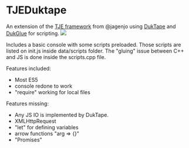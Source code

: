 # TJEDuktape
An extension of the [TJE framework](https://github.com/jagenjo/TJE_Framework) from @jagenjo using [DukTape](https://github.com/svaarala/duktape/) and [DukGlue](https://github.com/Aloshi/dukglue) for scripting. 
![](https://i.imgur.com/hPpSWqH.png)

Includes a basic console with some scripts preloaded. 
Those scripts are listed on init.js inside data/scripts folder.
The "gluing" issue between C++ and JS is done inside the scripts.cpp file.

Features included:
* Most ES5
* console redone to work
* "require" working for local files

Features missing:
* Any JS IO is implemented by DukTape.
* XMLHttpRequest
* "let" for defining variables
* arrow functions "arg => {}"
* "Promises"
